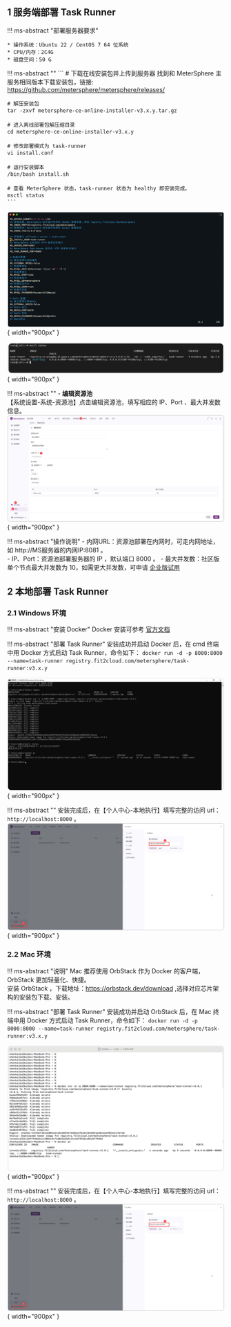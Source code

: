 
## 1 服务端部署 Task Runner

!!! ms-abstract "部署服务器要求"

    * 操作系统：Ubuntu 22 / CentOS 7 64 位系统
    * CPU/内存：2C4G
    * 磁盘空间：50 G

!!! ms-abstract ""
    ```
    # 下载在线安装包并上传到服务器
    找到和 MeterSphere 主服务相同版本下载安装包，链接:  https://github.com/metersphere/metersphere/releases/
    
    # 解压安装包
    tar -zxvf metersphere-ce-online-installer-v3.x.y.tar.gz

    # 进入离线部署包解压缩目录
    cd metersphere-ce-online-installer-v3.x.y

    # 修改部署模式为 task-runner
    vi install.conf
    
    # 运行安装脚本
    /bin/bash install.sh
    
    # 查看 MeterSphere 状态，task-runner 状态为 healthy 即安装完成。
    msctl status
    ```
![配置主机3](../img/installation/dis_pressure/修改模式.png){ width="900px" }

![配置主机3](../img/installation/dis_pressure/status.png){ width="900px" }

!!! ms-abstract ""
     - **编辑资源池** <br>
     【系统设置-系统-资源池】点击编辑资源池，填写相应的 IP、Port 、最大并发数信息。
![配置主机3](../img/installation/dis_pressure/资源池添加.png){ width="900px" }

!!! ms-abstract "操作说明"
    - 内网URL：资源池部署在内网时，可走内网地址，如 http://MS服务器的内网IP:8081 。</br>
    - IP、Port：资源池部署服务器的 IP ，默认端口 8000 。
    - 最大并发数：社区版单个节点最大并发数为 10，如需更大并发数，可申请 [企业版试用](https://jinshuju.net/f/CzzAOe)
  
## 2 本地部署 Task Runner
### 2.1 Windows 环境

!!! ms-abstract "安装 Docker"
    Docker 安装可参考 [官方文档](https://docs.docker.com/desktop/install/windows-install/)

!!! ms-abstract "部署 Task Runner"
    安装成功并启动 Docker 后，在 cmd 终端中用 Docker 方式启动 Task Runner，命令如下：
    ```
    docker run -d -p 8000:8000 --name=task-runner registry.fit2cloud.com/metersphere/task-runner:v3.x.y
    ```

![配置主机3](../img/installation/dis_pressure/win_install_1.png){ width="900px" }

!!! ms-abstract ""
    安装完成后，在【个人中心-本地执行】填写完整的访问 url：`http://localhost:8000` 。
![配置主机3](../img/installation/dis_pressure/本地.png){ width="900px" }

### 2.2 Mac 环境

!!! ms-abstract "说明"
    Mac 推荐使用 OrbStack 作为 Docker 的客户端，OrbStack 更加轻量化、快捷。</br>
    安装 OrbStack ，下载地址：https://orbstack.dev/download ,选择对应芯片架构的安装包下载、安装。

!!! ms-abstract "部署 Task Runner"
    安装成功并启动 OrbStack 后，在 Mac 终端中用 Docker 方式启动 Task Runner，命令如下：
    ```
    docker run -d -p 8000:8000 --name=task-runner registry.fit2cloud.com/metersphere/task-runner:v3.x.y
    ```

![配置主机3](../img/installation/dis_pressure/mac_install_1.png){ width="900px" }
    

!!! ms-abstract ""
    安装完成后，在【个人中心-本地执行】填写完整的访问 url：`http://localhost:8000` 。
![配置主机3](../img/installation/dis_pressure/本地.png){ width="900px" }